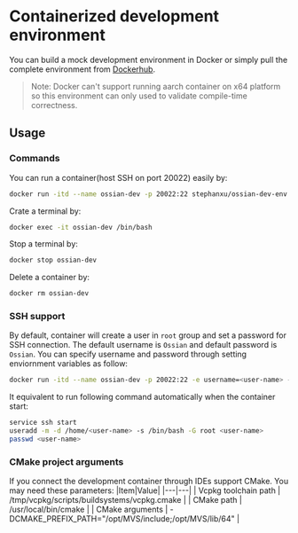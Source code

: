 # Containerized development environment


You can build a mock development environment in Docker or simply pull the complete environment from [Dockerhub](https://hub.docker.com/repository/docker/stephanxu/ossian-dev-env).

> Note: Docker can't support running aarch container on x64 platform so this environment can only used to validate compile-time correctness.

## Usage

### Commands

You can run a container(host SSH on port 20022) easily by:

```bash
docker run -itd --name ossian-dev -p 20022:22 stephanxu/ossian-dev-env:<tag>
```

Crate a terminal by:

```bash
docker exec -it ossian-dev /bin/bash
```

Stop a terminal by:

```bash
docker stop ossian-dev
```

Delete a container by:

```bash
docker rm ossian-dev
```

### SSH support

By default, container will create a user in `root` group and set a password for SSH connection. The default username is `Ossian` and default password is `Ossian`. You can specify username and password through setting enviornment variables as follow:

```bash
docker run -itd --name ossian-dev -p 20022:22 -e username=<user-name> -e password=<password> stephanxu/ossian-dev-env:<tag>
```

It equivalent to run following command automatically when the container start:

```bash
service ssh start
useradd -m -d /home/<user-name> -s /bin/bash -G root <user-name>
passwd <user-name>
```

### CMake project arguments

If you connect the development container through IDEs support CMake. You may need these parameters:
|Item|Value|
|---|---|
| Vcpkg toolchain path | /tmp/vcpkg/scripts/buildsystems/vcpkg.cmake |
| CMake path | /usr/local/bin/cmake |
| CMake arguments | -DCMAKE_PREFIX_PATH="/opt/MVS/include;/opt/MVS/lib/64" |
